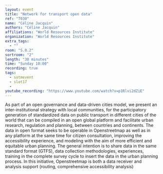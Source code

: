 ```yaml
---
layout: event
title: "Network for transport open data"
ref: "T030"
name: "Céline Jacquin"
authors: "Céline Jacquin"
affiliations: "World Resources Institute"
organization: "World Resources Institute"
extra_tags:
  - ""
room: "S.0.2"
sortroom: "2"
length: "30 minutes"
time: "Sunday 10:00"
recording: true
tags:
  - sotmevent
  - slot17
  - 
youtube_recording: "https://www.youtube.com/watch?v=p1Rlvi2dZiE"
---
```

As part of an open governance and data-driven cities model, we present an inter-institutional strategy with local communities, for the participatory generation of standardized data on public transport in different cities of the world that can be compiled in an open global platform and facilitate urban research, regulation and planning, between countries and continents.
The data in open format seeks to be operable in Openstreetmap as well as in any platform at the same time for citizen consultation, improving the accessibility experience, and modeling with the aim of more efficient and equitable urban planning.
The general intention is to share data in the same standard format (GTFS), data collection methodologies, experiences, training in the complete survey cycle to insert the data in the urban planning process.
In this initiative, Openstreetmap is both a data receiver and analysis support (routing, comprehensive accessibility analysis)